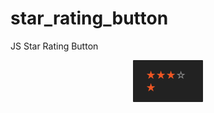 # star_rating_button
JS Star Rating Button

<!DOCTYPE html>
<html lang="en" >
<head>
  <meta charset="UTF-8">
  <title>CSS Star Ratings with Radio Buttons</title>
<style>
@charset "UTF-8";
.star-cb-group {
  /* remove inline-block whitespace */
  font-size: 0;
  /* flip the order so we can use the + and ~ combinators */
  unicode-bidi: bidi-override;
  direction: rtl;
  /* the hidden clearer */
}
.star-cb-group * {
  font-size: 1rem;
}
.star-cb-group > input {
  display: none;
}
.star-cb-group > input + label {
  /* only enough room for the star */
  display: inline-block;
  overflow: hidden;
  text-indent: 9999px;
  width: 1em;
  white-space: nowrap;
  cursor: pointer;
}
.star-cb-group > input + label:before {
  display: inline-block;
  text-indent: -9999px;
  content: "☆";
  color: #888;
}
.star-cb-group > input:checked ~ label:before, .star-cb-group > input + label:hover ~ label:before, .star-cb-group > input + label:hover:before {
  content: "★";
  color: #e52;
  text-shadow: 0 0 1px #333;
}
.star-cb-group > .star-cb-clear + label {
  text-indent: -9999px;
  width: .5em;
  margin-left: -.5em;
}
.star-cb-group > .star-cb-clear + label:before {
  width: .5em;
}
.star-cb-group:hover > input + label:before {
  content: "☆";
  color: #888;
  text-shadow: none;
}
.star-cb-group:hover > input + label:hover ~ label:before, .star-cb-group:hover > input + label:hover:before {
  content: "★";
  color: #e52;
  text-shadow: 0 0 1px #333;
}

:root {
  font-size: 2em;
  font-family: Helvetica, arial, sans-serif;
}
fieldset {
  border: 0;
  background: #222;
  width: 5em;
  border-radius: 1px;
  padding: 1em 1.5em 0.9em;
  margin: 1em auto;
}

#log {
  margin: 1em auto;
  width: 5em;
  text-align: center;
  background: transparent;
}

h1 {
  text-align: center;
}


</style>
</head>
<body>
<form>
  <fieldset>
    <span class="star-cb-group">
      <input type="radio" id="rating-5" name="rating" value="5" /><label for="rating-5">5</label>
      <input type="radio" id="rating-4" name="rating" value="4" checked="checked" /><label for="rating-4">4</label>
      <input type="radio" id="rating-3" name="rating" value="3" /><label for="rating-3">3</label>
      <input type="radio" id="rating-2" name="rating" value="2" /><label for="rating-2">2</label>
      <input type="radio" id="rating-1" name="rating" value="1" /><label for="rating-1">1</label>
    </span>
  </fieldset>
</form>
  <script src='http://cdnjs.cloudflare.com/ajax/libs/jquery/2.1.3/jquery.min.js'></script>

</body>
</html>
<script>
var logID = 'log',
  log = $('<div id="'+logID+'"></div>');
$('body').append(log);
  $('[type*="radio"]').change(function () {
    var me = $(this);
    log.html(me.attr('value'));
	var x = me.attr('value');
	console.log(x);
	
  });
</script>

